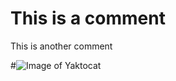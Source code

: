 # This is a comment


This is another comment

#![Image of Yaktocat](https://octodex.github.com/images/yaktocat.png)
